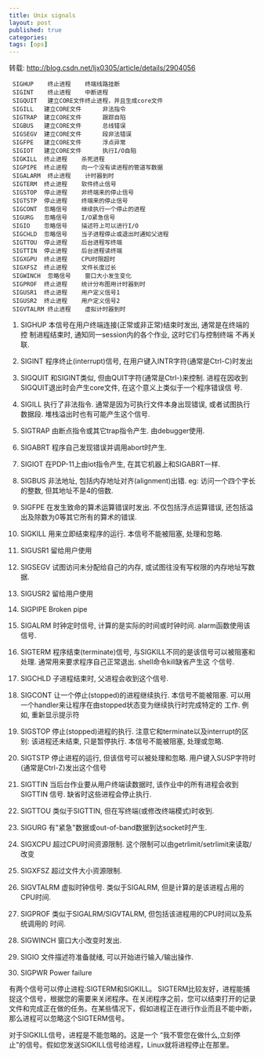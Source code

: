 ```yaml
---
title: Unix signals
layout: post
published: true
categories:
tags: [ops]
---
```

转载: http://blog.csdn.net/ljx0305/article/details/2904056

     SIGHUP    终止进程    终端线路挂断
     SIGINT    终止进程    中断进程
     SIGQUIT   建立CORE文件终止进程，并且生成core文件
     SIGILL   建立CORE文件      非法指令
     SIGTRAP  建立CORE文件      跟踪自陷
     SIGBUS   建立CORE文件      总线错误
     SIGSEGV  建立CORE文件      段非法错误
     SIGFPE   建立CORE文件      浮点异常
     SIGIOT   建立CORE文件      执行I/O自陷
     SIGKILL  终止进程    杀死进程
     SIGPIPE  终止进程    向一个没有读进程的管道写数据
     SIGALARM  终止进程    计时器到时
     SIGTERM  终止进程    软件终止信号
     SIGSTOP  停止进程    非终端来的停止信号
     SIGTSTP  停止进程    终端来的停止信号
     SIGCONT  忽略信号    继续执行一个停止的进程
     SIGURG   忽略信号    I/O紧急信号
     SIGIO    忽略信号    描述符上可以进行I/O
     SIGCHLD  忽略信号    当子进程停止或退出时通知父进程
     SIGTTOU  停止进程    后台进程写终端
     SIGTTIN  停止进程    后台进程读终端
     SIGXGPU  终止进程    CPU时限超时
     SIGXFSZ  终止进程    文件长度过长
     SIGWINCH  忽略信号    窗口大小发生变化
     SIGPROF  终止进程    统计分布图用计时器到时
     SIGUSR1  终止进程    用户定义信号1
     SIGUSR2  终止进程    用户定义信号2
     SIGVTALRM 终止进程    虚拟计时器到时

1) SIGHUP 本信号在用户终端连接(正常或非正常)结束时发出, 通常是在终端的控
制进程结束时, 通知同一session内的各个作业, 这时它们与控制终端
不再关联.

2) SIGINT 程序终止(interrupt)信号, 在用户键入INTR字符(通常是Ctrl-C)时发出

3) SIGQUIT 和SIGINT类似, 但由QUIT字符(通常是Ctrl-)来控制. 进程在因收到
SIGQUIT退出时会产生core文件, 在这个意义上类似于一个程序错误信
号.

4) SIGILL 执行了非法指令. 通常是因为可执行文件本身出现错误, 或者试图执行
数据段. 堆栈溢出时也有可能产生这个信号.

5) SIGTRAP 由断点指令或其它trap指令产生. 由debugger使用.

6) SIGABRT 程序自己发现错误并调用abort时产生.

6) SIGIOT 在PDP-11上由iot指令产生, 在其它机器上和SIGABRT一样.

7) SIGBUS 非法地址, 包括内存地址对齐(alignment)出错. eg: 访问一个四个字长
的整数, 但其地址不是4的倍数.

8) SIGFPE 在发生致命的算术运算错误时发出. 不仅包括浮点运算错误, 还包括溢
出及除数为0等其它所有的算术的错误.

9) SIGKILL 用来立即结束程序的运行. 本信号不能被阻塞, 处理和忽略.

10) SIGUSR1 留给用户使用

11) SIGSEGV 试图访问未分配给自己的内存, 或试图往没有写权限的内存地址写数据.

12) SIGUSR2 留给用户使用

13) SIGPIPE Broken pipe

14) SIGALRM 时钟定时信号, 计算的是实际的时间或时钟时间. alarm函数使用该
信号.

15) SIGTERM 程序结束(terminate)信号, 与SIGKILL不同的是该信号可以被阻塞和
处理. 通常用来要求程序自己正常退出. shell命令kill缺省产生这
个信号.

17) SIGCHLD 子进程结束时, 父进程会收到这个信号.

18) SIGCONT 让一个停止(stopped)的进程继续执行. 本信号不能被阻塞. 可以用
一个handler来让程序在由stopped状态变为继续执行时完成特定的
工作. 例如, 重新显示提示符

19) SIGSTOP 停止(stopped)进程的执行. 注意它和terminate以及interrupt的区别:
该进程还未结束, 只是暂停执行. 本信号不能被阻塞, 处理或忽略.

20) SIGTSTP 停止进程的运行, 但该信号可以被处理和忽略. 用户键入SUSP字符时
(通常是Ctrl-Z)发出这个信号

21) SIGTTIN 当后台作业要从用户终端读数据时, 该作业中的所有进程会收到SIGTTIN
信号. 缺省时这些进程会停止执行.

22) SIGTTOU 类似于SIGTTIN, 但在写终端(或修改终端模式)时收到.

23) SIGURG 有"紧急"数据或out-of-band数据到达socket时产生.

24) SIGXCPU 超过CPU时间资源限制. 这个限制可以由getrlimit/setrlimit来读取/
改变

25) SIGXFSZ 超过文件大小资源限制.

26) SIGVTALRM 虚拟时钟信号. 类似于SIGALRM, 但是计算的是该进程占用的CPU时间.

27) SIGPROF 类似于SIGALRM/SIGVTALRM, 但包括该进程用的CPU时间以及系统调用的
时间.

28) SIGWINCH 窗口大小改变时发出.

29) SIGIO 文件描述符准备就绪, 可以开始进行输入/输出操作.

30) SIGPWR Power failure

有两个信号可以停止进程:SIGTERM和SIGKILL。 SIGTERM比较友好，进程能捕捉这个信号，根据您的需要来关闭程序。在关闭程序之前，您可以结束打开的记录文件和完成正在做的任务。在某些情况下，假如进程正在进行作业而且不能中断，那么进程可以忽略这个SIGTERM信号。

对于SIGKILL信号，进程是不能忽略的。这是一个 “我不管您在做什么,立刻停止”的信号。假如您发送SIGKILL信号给进程，Linux就将进程停止在那里。
